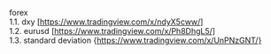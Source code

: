 forex  
  1.1. dxy [https://www.tradingview.com/x/ndyX5cww/]  
  1.2. eurusd [https://www.tradingview.com/x/Ph8DhgL5/]  
  1.3. standard deviation {https://www.tradingview.com/x/UnPNzGNT/}
